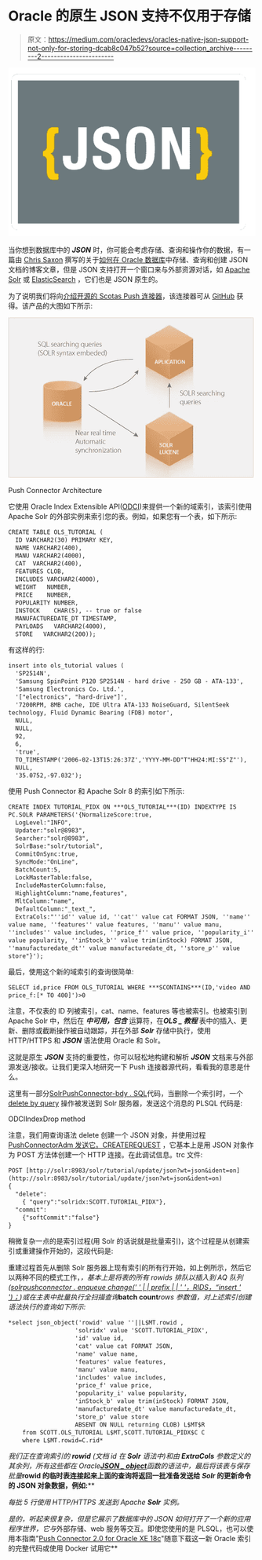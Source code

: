 # Oracle 的原生 JSON 支持不仅用于存储

> 原文：<https://medium.com/oracledevs/oracles-native-json-support-not-only-for-storing-dcab8c047b52?source=collection_archive---------2----------------------->

![](img/eddffd0c8cb0c154556a76e3734ccf99.png)

当你想到数据库中的 ***JSON*** 时，你可能会考虑存储、查询和操作你的数据，有一篇由 [Chris Saxon](https://blogs.oracle.com/author/chris-saxon) 撰写的关于[如何在 Oracle 数据库](https://blogs.oracle.com/sql/how-to-store-query-and-create-json-documents-in-oracle-database)中存储、查询和创建 JSON 文档的博客文章，但是 JSON 支持打开一个窗口来与外部资源对话，如 [Apache Solr](https://lucene.apache.org/solr/) 或 [ElasticSearch](https://www.elastic.co/) ，它们也是 JSON 原生的。

为了说明我们将向[介绍开源的 Scotas Push 连接器](https://github.com/scotas/pc/wiki/Scotas-Push-Connector)，该连接器可从 [GitHub](https://github.com/scotas/pc) 获得。该产品的大图如下所示:

![](img/dc0816a56e337e10b475bc5d4df919c0.png)

Push Connector Architecture

它使用 Oracle Index Extensible API([ODCI](https://docs.oracle.com/en/database/oracle/oracle-database/19/addci/introduction-to-data-cartridges.html#GUID-2B30E30F-D8A3-4B1D-A3FE-49DE7472A528))来提供一个新的域索引，该索引使用 Apache Solr 的外部实例来索引您的表。例如，如果您有一个表，如下所示:

```
CREATE TABLE OLS_TUTORIAL (
  ID VARCHAR2(30) PRIMARY KEY,
  NAME VARCHAR2(400),
  MANU VARCHAR2(4000),
  CAT  VARCHAR2(400),
  FEATURES CLOB,
  INCLUDES VARCHAR2(4000),
  WEIGHT   NUMBER,
  PRICE    NUMBER,
  POPULARITY NUMBER,
  INSTOCK    CHAR(5), -- true or false
  MANUFACTUREDATE_DT TIMESTAMP,
  PAYLOADS   VARCHAR2(4000),
  STORE   VARCHAR2(200));
```

有这样的行:

```
insert into ols_tutorial values (
  'SP2514N',
  'Samsung SpinPoint P120 SP2514N - hard drive - 250 GB - ATA-133',
  'Samsung Electronics Co. Ltd.',
  '["electronics", "hard-drive"]',
  '7200RPM, 8MB cache, IDE Ultra ATA-133 NoiseGuard, SilentSeek technology, Fluid Dynamic Bearing (FDB) motor',
  NULL,
  NULL,
  92,
  6,
  'true',
  TO_TIMESTAMP('2006-02-13T15:26:37Z','YYYY-MM-DD"T"HH24:MI:SS"Z"'),
  NULL,
  '35.0752,-97.032');
```

使用 Push Connector 和 Apache Solr 8 的索引如下所示:

```
CREATE INDEX TUTORIAL_PIDX ON ***OLS_TUTORIAL***(ID) INDEXTYPE IS PC.SOLR PARAMETERS('{NormalizeScore:true,
  LogLevel:"INFO",
  Updater:"solr@8983",
  Searcher:"solr@8983",
  SolrBase:"solr/tutorial",
  CommitOnSync:true,
  SyncMode:"OnLine",
  BatchCount:5,
  LockMasterTable:false,
  IncludeMasterColumn:false,
  HighlightColumn:"name,features",
  MltColumn:"name",
  DefaultColumn:"_text_",
  ExtraCols:"''id'' value id, ''cat'' value cat FORMAT JSON, ''name'' value name, ''features'' value features, ''manu'' value manu, ''includes'' value includes, ''price_f'' value price, ''popularity_i'' value popularity, ''inStock_b'' value trim(inStock) FORMAT JSON, ''manufacturedate_dt'' value manufacturedate_dt, ''store_p'' value store"}');
```

最后，使用这个新的域索引的查询很简单:

```
SELECT id,price FROM OLS_TUTORIAL WHERE ***SCONTAINS***(ID,'video AND price_f:[* TO 400]')>0
```

注意，不仅表的 ID 列被索引，cat、name、features 等也被索引。也被索引到 Apache Solr 中，然后在 ***中可用，包含*** 运算符，在***OLS _ 教程*** 表中的插入、更新、删除或截断操作被自动跟踪，并在外部 ***Solr*** 存储中执行，使用 HTTP/HTTPS 和 ***JSON*** 语法使用 Oracle 和 Solr。

这就是原生 ***JSON*** 支持的重要性，你可以轻松地构建和解析 ***JSON*** 文档来与外部源发送/接收。让我们更深入地研究一下 Push 连接器源代码，看看我的意思是什么。

这里有一部分[SolrPushConnector-bdy . SQL](https://github.com/scotas/pc/blob/master/db/SolrPushConnector-bdy.sql)代码，当删除一个索引时，一个 [delete by query](https://lucene.apache.org/solr/guide/7_7/uploading-data-with-index-handlers.html) 操作被发送到 Solr 服务器，发送这个消息的 PLSQL 代码是:

ODCIIndexDrop method

注意，我们用查询语法 delete 创建一个 JSON 对象，并使用过程 [PushConnectorAdm 发送它。CREATEREQUEST](https://github.com/scotas/pc/blob/ca30ce47352e49eedcfc3a7b3ceb293689d4e035/db/PushConnectorAdm-bdy.sql#L160) ，它基本上是用 JSON 对象作为 POST 方法体创建一个 HTTP 连接。在此调试信息。trc 文件:

```
POST [http://solr:8983/solr/tutorial/update/json?wt=json&ident=on](http://solr:8983/solr/tutorial/update/json?wt=json&ident=on)
{
  "delete":
    { "query":"solridx:SCOTT.TUTORIAL_PIDX"},
  "commit":
    {"softCommit":"false"}
}
```

稍微复杂一点的是索引过程(用 Solr 的话说就是批量索引)，这个过程是从创建索引或重建操作开始的，这段代码是:

重建过程首先从删除 Solr 服务器上现有索引的所有行开始，如上例所示，然后它以两种不同的模式工作，*，基本上是将表的所有 rowids 排队以插入到 AQ 队列([solrpushconnector . enqueue change(' ' | | prefix | | ' '，RIDS，“insert ' ')；](https://github.com/scotas/pc/blob/ca30ce47352e49eedcfc3a7b3ceb293689d4e035/db/SolrPushConnector-bdy.sql#L1262))或在主表中批量执行全扫描查询***batch count***rows 参数值，对上述索引创建语法执行的查询如下所示:*

```
*select json_object('rowid' value ''||L$MT.rowid ,
                   'solridx' value 'SCOTT.TUTORIAL_PIDX',
                   'id' value id,
                   'cat' value cat FORMAT JSON,
                   'name' value name,
                   'features' value features,
                   'manu' value manu,
                   'includes' value includes,
                   'price_f' value price,
                   'popularity_i' value popularity,
                   'inStock_b' value trim(inStock) FORMAT JSON,
                   'manufacturedate_dt' value manufacturedate_dt,
                   'store_p' value store 
                   ABSENT ON NULL returning CLOB) L$MT$R
    from SCOTT.OLS_TUTORIAL L$MT,SCOTT.TUTORIAL_PIDX$C C
    where L$MT.rowid=C.rid*
```

*我们正在查询索引的 ***rowid*** (文档 id 在 ***Solr*** 语法中)和由 ***ExtraCols*** 参数定义的其余列，所有这些都在 Oracle[***JSON _ object***](https://docs.oracle.com/en/database/oracle/oracle-database/19/adjsn/generation.html#GUID-1084A518-A44A-4654-A796-C1DD4D8EC2AA)函数的语法中，最后将该表与保存批量***rowid 的临时表连接起来上面的查询将返回一批准备发送给 ***Solr*** 的更新命令的 JSON 对象数据，例如:****

*每批 5 行使用 HTTP/HTTPS 发送到 Apache ***Solr*** 实例。*

*是的，听起来很复杂，但是它展示了数据库中的 JSON 如何打开了一个新的应用程序世界，它与*外部存储、web 服务等交互。即使您使用的是 PLSQL，也可以使用本指南"[Push Connector 2.0 for Oracle XE 18c](https://github.com/scotas/pc/wiki/Installing-on-Oracle-18c-XE)"随意下载这一新 Oracle 索引的完整代码或使用 Docker 试用它**